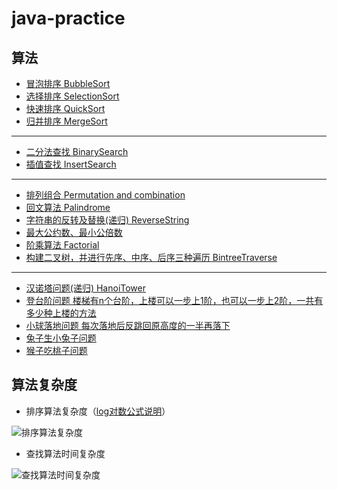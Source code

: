 # java-practice
## 算法
* [冒泡排序 BubbleSort](/java/practice/algorithm/BubbleSort.java)
* [选择排序 SelectionSort](/java/practice/algorithm/SelectionSort.java)
* [快速排序 QuickSort](/java/practice/algorithm/QuickSort.java)
* [归并排序 MergeSort](/java/practice/algorithm/MergeSort.java)
---
* [二分法查找 BinarySearch](/java/practice/algorithm/BinarySearch.java)
* [插值查找 InsertSearch](/java/practice/algorithm/InsertSearch.java)
---
* [排列组合 Permutation and combination](/java/practice/algorithm/PermutationAndCombination.java)
* [回文算法 Palindrome](/java/practice/algorithm/Palindrome.java)
* [字符串的反转及替换(递归) ReverseString](/java/practice/algorithm/ReverseString.java)
* [最大公约数、最小公倍数](/java/practice/algorithm/GreatestCommonDivisor.java)
* [阶乘算法 Factorial](/java/practice/algorithm/Factorial.java)
* [构建二叉树，并进行先序、中序、后序三种遍历 BintreeTraverse](/java/practice/algorithm/BintreeTraverse.java)
---
* [汉诺塔问题(递归) HanoiTower](/java/practice/algorithm/HanoiTower.java)
* [登台阶问题 楼梯有n个台阶，上楼可以一步上1阶，也可以一步上2阶，一共有多少种上楼的方法](/java/practice/algorithm/Stairs.java)
* [小球落地问题 每次落地后反跳回原高度的一半再落下](/java/practice/algorithm/TanQiuLuoDi.java)
* [兔子生小兔子问题](/java/practice/algorithm/Rabbits.java)
* [猴子吃桃子问题](/java/practice/algorithm/MonkeyEatPeach.java)

## 算法复杂度
* 排序算法复杂度（[log对数公式说明](/算法复杂度说明.md)）
<img src="https://i.ibb.co/SVWJCPy/image.png" alt="排序算法复杂度" border="0">
  
* 查找算法时间复杂度
<img src="https://i.ibb.co/k5TPCnq/image.png" alt="查找算法时间复杂度" border="0">
